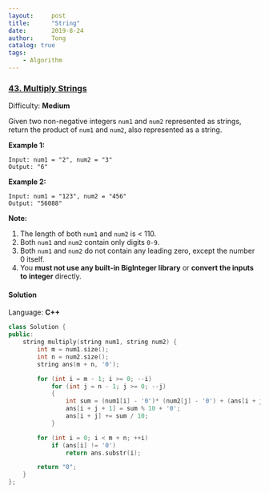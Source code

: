 ```yaml
---
layout:     post
title:      "String"
date:       2019-8-24
author:     Tong
catalog: true
tags:
    - Algorithm
---
```


### [43\. Multiply Strings](https://leetcode.com/problems/multiply-strings/)

Difficulty: **Medium**


Given two non-negative integers `num1` and `num2` represented as strings, return the product of `num1` and `num2`, also represented as a string.

**Example 1:**

```
Input: num1 = "2", num2 = "3"
Output: "6"
```

**Example 2:**

```
Input: num1 = "123", num2 = "456"
Output: "56088"
```

**Note:**

1.  The length of both `num1` and `num2` is < 110.
2.  Both `num1` and `num2` contain only digits `0-9`.
3.  Both `num1` and `num2` do not contain any leading zero, except the number 0 itself.
4.  You **must not use any built-in BigInteger library** or **convert the inputs to integer** directly.


#### Solution

Language: **C++**

```c++
class Solution {
public:
    string multiply(string num1, string num2) {
        int m = num1.size();
        int n = num2.size();
        string ans(m + n, '0');

        for (int i = m - 1; i >= 0; --i)
            for (int j = n - 1; j >= 0; --j)
            {
                int sum = (num1[i] - '0')* (num2[j] - '0') + (ans[i + j + 1] - '0');
                ans[i + j + 1] = sum % 10 + '0';
                ans[i + j] += sum / 10;
            }

        for (int i = 0; i < m + n; ++i)
            if (ans[i] != '0')
                return ans.substr(i);

        return "0";
    }
};
```
